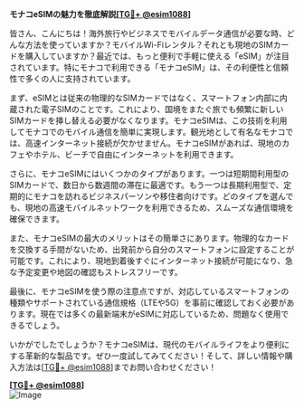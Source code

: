 **モナコeSIMの魅力を徹底解説[[TG💪+ @esim1088](https://t.me/s/esim1088)]**

皆さん、こんにちは！海外旅行やビジネスでモバイルデータ通信が必要な時、どんな方法を使っていますか？モバイルWi-Fiレンタル？それとも現地のSIMカードを購入していますか？最近では、もっと便利で手軽に使える「eSIM」が注目されています。特にモナコで利用できる「モナコeSIM」は、その利便性と信頼性で多くの人に支持されています。

まず、eSIMとは従来の物理的なSIMカードではなく、スマートフォン内部に内蔵された電子SIMのことです。これにより、国境をまたぐ旅でも頻繁に新しいSIMカードを挿し替える必要がなくなります。モナコeSIMは、この技術を利用してモナコでのモバイル通信を簡単に実現します。観光地として有名なモナコでは、高速インターネット接続が欠かせません。モナコeSIMがあれば、現地のカフェやホテル、ビーチで自由にインターネットを利用できます。

さらに、モナコeSIMにはいくつかのタイプがあります。一つは短期間利用型のSIMカードで、数日から数週間の滞在に最適です。もう一つは長期利用型で、定期的にモナコを訪れるビジネスパーソンや移住者向けです。どのタイプを選んでも、現地の高速モバイルネットワークを利用できるため、スムーズな通信環境を確保できます。

また、モナコeSIMの最大のメリットはその簡単さにあります。物理的なカードを交換する手間がないため、出発前から自分のスマートフォンに設定することが可能です。これにより、現地到着後すぐにインターネット接続が可能になり、急な予定変更や地図の確認もストレスフリーです。

最後に、モナコeSIMを使う際の注意点ですが、対応しているスマートフォンの種類やサポートされている通信規格（LTEや5G）を事前に確認しておく必要があります。現在では多くの最新端末がeSIMに対応しているため、問題なく使用できるでしょう。

いかがでしたでしょうか？モナコeSIMは、現代のモバイルライフをより便利にする革新的な製品です。ぜひ一度試してみてください！そして、詳しい情報や購入方法は[[TG💪+ @esim1088](https://t.me/s/esim1088)]までお問い合わせください！

**[[TG💪+ @esim1088](https://t.me/s/esim1088)]**  
![Image](https://i.postimg.cc/Y0z9fWf4/image.png)